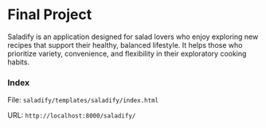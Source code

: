 # Final Project
Saladify is an application designed for salad lovers who enjoy exploring new recipes that support their healthy, balanced lifestyle. It helps those who prioritize variety, convenience, and flexibility in their exploratory cooking habits.

### Index
File: `saladify/templates/saladify/index.html`

URL: `http://localhost:8000/saladify/`
